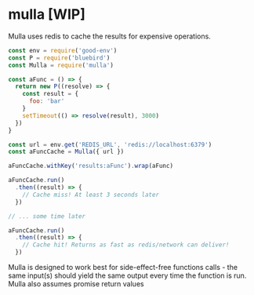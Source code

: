 # mulla [WIP]

Mulla uses redis to cache the results for expensive operations.

```javascript
const env = require('good-env')
const P = require('bluebird')
const Mulla = require('mulla')

const aFunc = () => {
  return new P((resolve) => {
    const result = {
      foo: 'bar'
    }
    setTimeout(() => resolve(result), 3000)
  })
}

const url = env.get('REDIS_URL', 'redis://localhost:6379')
const aFuncCache = Mulla({ url })

aFuncCache.withKey('results:aFunc').wrap(aFunc)

aFuncCache.run()
  .then((result) => {
    // Cache miss! At least 3 seconds later
  })

// ... some time later

aFuncCache.run()
  .then((result) => {
    // Cache hit! Returns as fast as redis/network can deliver!
  })
```

Mulla is designed to work best for side-effect-free functions calls - the same input(s) should yield the same output every 
time the function is run. Mulla also assumes promise return values

